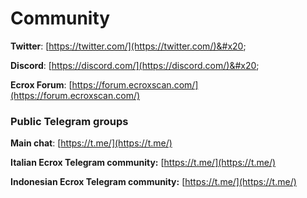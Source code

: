 # Community

**Twitter**: [https://twitter.com/](https://twitter.com/)&#x20;

**Discord**: [https://discord.com/](https://discord.com/)&#x20;

**Ecrox Forum**: [https://forum.ecroxscan.com/](https://forum.ecroxscan.com/)

### Public Telegram groups

**Main chat**: [https://t.me/](https://t.me/)

**Italian Ecrox Telegram community:** [https://t.me/](https://t.me/)

**Indonesian Ecrox Telegram community:** [https://t.me/](https://t.me/)

